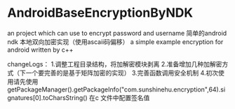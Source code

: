 # AndroidBaseEncryptionByNDK
an project which can use to encrypt password and username 
简单的android ndk 本地双向加密实现（使用ascaii码偏移）
a simple example encryption for android written by c++

changeLogs：
1.调整工程目录结构，将加解密模块剥离
2.准备增加几种加解密方式（下一个要完善的是基于矩阵加密的实现）
3.完善函数调用安全机制
4.初次使用请先使用  getPackageManager().getPackageInfo("com.sunshinehu.encryption",64).signatures[0].toCharsString() 在c 文件中配置签名值